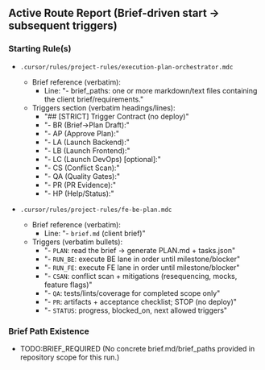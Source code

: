 ## Active Route Report (Brief-driven start → subsequent triggers)

### Starting Rule(s)
- `.cursor/rules/project-rules/execution-plan-orchestrator.mdc`
  - Brief reference (verbatim):
    - Line: "- brief_paths: one or more markdown/text files containing the client brief/requirements."
  - Triggers section (verbatim headings/lines):
    - "## [STRICT] Trigger Contract (no deploy)"
    - "- BR (Brief→Plan Draft):"
    - "- AP (Approve Plan):"
    - "- LA (Launch Backend):"
    - "- LB (Launch Frontend):"
    - "- LC (Launch DevOps) [optional]:"
    - "- CS (Conflict Scan):"
    - "- QA (Quality Gates):"
    - "- PR (PR Evidence):"
    - "- HP (Help/Status):"

- `.cursor/rules/project-rules/fe-be-plan.mdc`
  - Brief reference (verbatim):
    - Line: "- `brief.md` (client brief)"
  - Triggers (verbatim bullets):
    - "- `PLAN`: read the brief → generate PLAN.md + tasks.json"
    - "- `RUN_BE`: execute BE lane in order until milestone/blocker"
    - "- `RUN_FE`: execute FE lane in order until milestone/blocker"
    - "- `CSAN`: conflict scan + mitigations (resequencing, mocks, feature flags)"
    - "- `QA`: tests/lints/coverage for completed scope only"
    - "- `PR`: artifacts + acceptance checklist; STOP (no deploy)"
    - "- `STATUS`: progress, blocked_on, next allowed triggers"

### Brief Path Existence
- TODO:BRIEF_REQUIRED (No concrete brief.md/brief_paths provided in repository scope for this run.)

